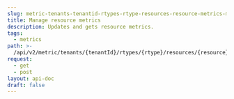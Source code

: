 ```yaml
---
slug: metric-tenants-tenantid-rtypes-rtype-resources-resource-metrics-metric
title: Manage resource metrics
description: Updates and gets resource metrics.
tags:
  - metrics
path: >-
  /api/v2/metric/tenants/{tenantId}/rtypes/{rtype}/resources/{resource}/metrics/{metric}
request:
  - get
  - post
layout: api-doc
draft: false
---
```

